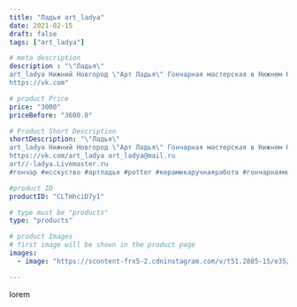 ```yaml
---
title: "Ладья art_ladya"
date: 2021-02-15
draft: false
tags: ["art_ladya"]

# meta description
description : "\"Ладья\" 
art_ladya Нижний Новгород \"Арт Ладья\" Гончарная мастерская в Нижнем Новгороде. Изготовление керамики и мастер//-классы по обучению. 
https://vk.com"

# product Price
price: "3000"
priceBefore: "3600.0"

# Product Short Description
shortDescription: "\"Ладья\" 
art_ladya Нижний Новгород \"Арт Ладья\" Гончарная мастерская в Нижнем Новгороде. Изготовление керамики и мастер//-классы по обучению. 
https://vk.com/art_ladya art_ladya@mail.ru 
art//-ladya.Livemaster.ru
#гончар #исскуство #артладья #potter #керамикаручнаяработа #гончарнаямастерская #керамиканазаказ #handmade #речнойвокзал #керамика  #эксклюзивнаякерамика #decor #ceramicar #историческаяреконструкция #claygoods #magic #ceramic #artladya #нижнийновгород #ceramicart #мастеркласс #фестиваль #дракар #гончарныйкруг #clay #авторскаякерамика #корабль #ладья"

#product ID
productID: "CLTmhciD7y1"

# type must be "products"
type: "products"

# product Images
# first image will be shown in the product page
images:
  - image: "https://scontent-frx5-2.cdninstagram.com/v/t51.2885-15/e35/150744658_124623542886009_7464703045940334262_n.jpg?se=7&_nc_ht=scontent-frx5-2.cdninstagram.com&_nc_cat=109&_nc_ohc=Axil12ZhxCUAX9MGx_Z&edm=APU89FABAAAA&ccb=7-4&oh=52463631b7f223824a7f82f3c1c546b7&oe=612B30AE&_nc_sid=86f79a&ig_cache_key=MjUwOTUxODg0MTUyMTg4MDI0NQ%3D%3D.2-ccb7-4"

---
```

lorem
